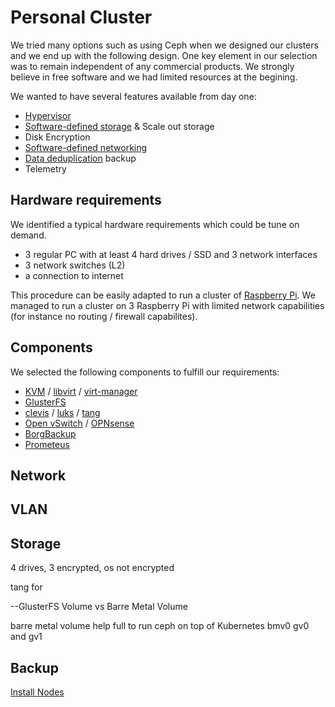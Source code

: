 # Personal Cluster

We tried many options such as using Ceph when we designed our clusters and we end up with the following design. One key element in our selection was to remain independent of any commercial products. We strongly believe in free software and we had limited resources at the begining.

We wanted to have several features available from day one:
- [Hypervisor](https://en.wikipedia.org/wiki/Hypervisor)
- [Software-defined storage](https://fr.wikipedia.org/wiki/Software-defined_storage) & Scale out storage
- Disk Encryption
- [Software-defined networking](https://en.wikipedia.org/wiki/Software-defined_networking)
- [Data deduplication](https://en.wikipedia.org/wiki/Data_deduplication) backup
- Telemetry

## Hardware requirements

We identified a typical hardware requirements which could be tune on demand.

- 3 regular PC with at least 4 hard drives / SSD and 3 network interfaces
- 3 network switches (L2)
- a connection to internet

This procedure can be easily adapted to run a cluster of [Raspberry Pi](https://www.raspberrypi.org/). We managed to run a cluster on 3 Raspberry Pi with limited network capabilities (for instance no routing / firewall capabilites).

## Components
We selected the following components to fulfill our requirements:
- [KVM](https://www.linux-kvm.org/page/Main_Page) / [libvirt](https://libvirt.org/) / [virt-manager](https://virt-manager.org/)
- [GlusterFS](https://www.gluster.org/)
- [clevis](https://github.com/latchset/clevis) / [luks](https://gitlab.com/cryptsetup/cryptsetup) / [tang](https://github.com/latchset/tang)
- [Open vSwitch](https://www.openvswitch.org/) / [OPNsense](https://opnsense.org/)
- [BorgBackup](https://www.borgbackup.org/)
- [Prometeus](https://prometheus.io/)


## Network



## VLAN


## Storage

4 drives, 3 encrypted, os not encrypted

tang for

--GlusterFS Volume vs Barre Metal Volume

barre metal volume help full to run ceph on top of Kubernetes
bmv0
gv0 and gv1

## Backup


[Install Nodes](debian/bookworm/node-install.md)


